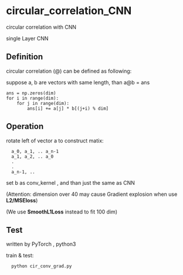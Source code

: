 # circular_correlation_CNN
circular correlation with CNN

single Layer CNN

## Definition
circular correlation (@) can be defined as following:

suppose a, b are vectors with same length, than  a@b = ans

    ans = np.zeros(dim)
    for i in range(dim):
        for j in range(dim):
            ans[i] += a[j] * b[(j+i) % dim]
            

## Operation

rotate left of vector a to construct matix:
```
  a_0, a_1, .. a_n-1
  a_1, a_2, .. a_0
  .
  .
  a_n-1, ..
```

set b as conv_kernel , and than just the same as CNN

(Attention: dimension over 40 may cause Gradient explosion when use **L2/MSEloss**)

(We use **SmoothL1Loss** instead to fit 100 dim)

## Test
written by PyTorch , python3

train & test:

```   python cir_conv_grad.py ```
 
